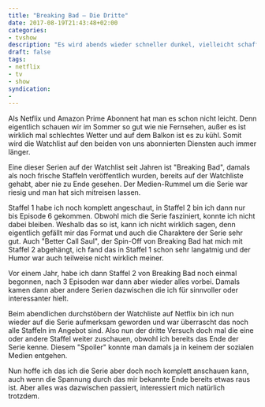 ```yaml
---
title: "Breaking Bad – Die Dritte"
date: 2017-08-19T21:43:48+02:00
categories:
- tvshow
description: "Es wird abends wieder schneller dunkel, vielleicht schaffe ich es doch mal, alle Staffeln von Breaking Bad anzusehen."
draft: false
tags:
- netflix
- tv
- show
syndication:
-
---
```


Als Netflix und Amazon Prime Abonnent hat man es schon nicht leicht. Denn eigentlich schauen wir im Sommer so gut wie nie Fernsehen, außer es ist wirklich mal schlechtes Wetter und auf dem Balkon ist es zu kühl. Somit wird die Watchlist auf den beiden von uns abonnierten Diensten auch immer länger.

Eine dieser Serien auf der Watchlist seit Jahren ist "Breaking Bad", damals als noch frische Staffeln veröffentlich wurden, bereits auf der Watchliste gehabt, aber nie zu Ende gesehen. Der Medien-Rummel um die Serie war riesig und man hat sich mitreisen lassen.

Staffel 1 habe ich noch komplett angeschaut, in Staffel 2 bin ich dann nur bis Episode 6 gekommen. Obwohl mich die Serie fasziniert, konnte ich nicht dabei bleiben. Weshalb das so ist, kann ich nicht wirklich sagen, denn eigentlich gefällt mir das Format und auch die Charaktere der Serie sehr gut. Auch "Better Call Saul", der Spin-Off von Breaking Bad hat mich mit Staffel 2 abgehängt, ich fand das in Staffel 1 schon sehr langatmig und der Humor war auch teilweise nicht wirklich meiner.

Vor einem Jahr, habe ich dann Staffel 2 von Breaking Bad noch einmal begonnen, nach 3 Episoden war dann aber wieder alles vorbei. Damals kamen dann aber andere Serien dazwischen die ich für sinnvoller oder interessanter hielt.

Beim abendlichen durchstöbern der Watchliste auf Netflix bin ich nun wieder auf die Serie aufmerksam geworden und war überrascht das noch alle Staffeln im Angebot sind. Also nun der dritte Versuch doch mal die eine oder andere Staffel weiter zuschauen, obwohl ich bereits das Ende der Serie kenne. Diesem "Spoiler" konnte man damals ja in keinem der sozialen Medien entgehen.

Nun hoffe ich das ich die Serie aber doch noch komplett anschauen kann, auch wenn die Spannung durch das mir bekannte Ende bereits etwas raus ist. Aber alles was dazwischen passiert, interessiert mich natürlich trotzdem.

